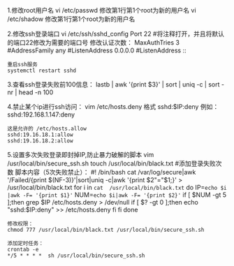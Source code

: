 1.修改root用户名
	vi /etc/passwd
	修改第1行第1个root为新的用户名
	vi /etc/shadow
	修改第1行第1个root为新的用户名

2.修改ssh登录端口
	vi /etc/ssh/sshd_config
	Port 22 #将注释打开，并且将默认的端口22修改为需要的端口号
	修改认证次数：
	MaxAuthTries 3
	#AddressFamily any
	#ListenAddress 0.0.0.0
	#ListenAddress ::

	重启ssh服务
	systemctl restart sshd

3.查看ssh登录失败前100信息：
	lastb | awk '{print $3}' | sort | uniq -c | sort -nr | head -n 100

4.禁止某个ip进行ssh访问：
	vim /etc/hosts.deny
	格式  sshd:$IP:deny
	例如：sshd:192.168.1.147:deny

	这是允许的 /etc/hosts.allow 
	sshd:19.16.18.1:allow
	sshd:19.16.18.2:allow

5.设置多次失败登录即封掉IP,防止暴力破解的脚本
	vim /usr/local/bin/secure_ssh.sh
	touch /usr/local/bin/black.txt #添加登录失败次数
	脚本内容（5次失败禁止）：
	#! /bin/bash
	cat /var/log/secure|awk '/Failed/{print $(NF-3)}'|sort|uniq -c|awk '{print $2"="$1;}' > /usr/local/bin/black.txt
	for i in `cat  /usr/local/bin/black.txt`
	do
	  IP=`echo $i |awk -F= '{print $1}'`
	  NUM=`echo $i|awk -F= '{print $2}'`
	   if [ $NUM -gt 5 ];then
		  grep $IP /etc/hosts.deny > /dev/null
		if [ $? -gt 0 ];then
		  echo "sshd:$IP:deny" >> /etc/hosts.deny
		fi
	  fi
	done

	修改权限：
	chmod 777 /usr/local/bin/black.txt /usr/local/bin/secure_ssh.sh
	
	添加定时任务：
	crontab -e
	*/5 * * * *  sh /usr/local/bin/secure_ssh.sh